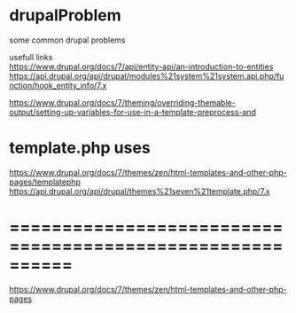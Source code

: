 # drupalProblem
some common drupal problems 

usefull links  
https://www.drupal.org/docs/7/api/entity-api/an-introduction-to-entities  
https://api.drupal.org/api/drupal/modules%21system%21system.api.php/function/hook_entity_info/7.x  

https://www.drupal.org/docs/7/theming/overriding-themable-output/setting-up-variables-for-use-in-a-template-preprocess-and

# template.php uses  
https://www.drupal.org/docs/7/themes/zen/html-templates-and-other-php-pages/templatephp  
https://api.drupal.org/api/drupal/themes%21seven%21template.php/7.x  


# ==========================================================
https://www.drupal.org/docs/7/themes/zen/html-templates-and-other-php-pages  
